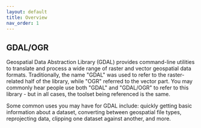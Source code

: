 ```yaml
---
layout: default
title: Overview
nav_order: 1
---
```


## GDAL/OGR

Geospatial Data Abstraction Library (GDAL) provides command-line utilities to translate and process a wide range of raster and vector geospatial data formats. Traditionally, the name "GDAL" was used to refer to the raster-related half of the library, while "OGR" referred to the vector part. You may commonly hear people use both "GDAL" and "GDAL/OGR" to refer to this library - but in all cases, the toolset being referenced is the same.

Some common uses you may have for GDAL include: quickly getting basic information about a dataset, converting between geospatial file types, reprojecting data, clipping one dataset against another, and more.

